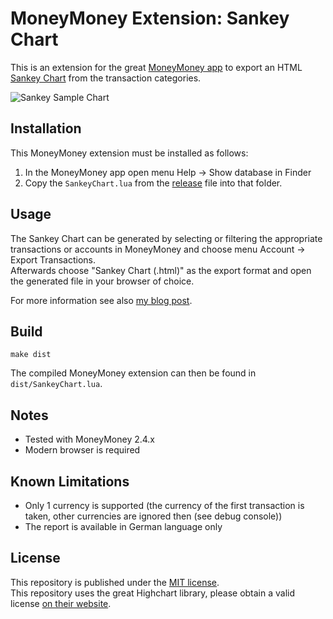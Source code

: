 # MoneyMoney Extension: Sankey Chart

This is an extension for the great [MoneyMoney app](https://moneymoney-app.com/) to export an HTML [Sankey Chart](https://de.wikipedia.org/wiki/Sankey-Diagramm) from the transaction categories.

![Sankey Sample Chart](https://dev-investor.de/wp-content/uploads/moneymoney_sankey_diagramm-1.jpg)

## Installation

This MoneyMoney extension must be installed as follows:
1. In the MoneyMoney app open menu Help → Show database in Finder
2. Copy the `SankeyChart.lua` from the [release](https://github.com/ma4nn/moneymoney-sankey/releases) file into that folder.

## Usage

The Sankey Chart can be generated by selecting or filtering the appropriate transactions or accounts in MoneyMoney and choose menu Account → Export Transactions.  
Afterwards choose "Sankey Chart (.html)" as the export format and open the generated file in your browser of choice.

For more information see also [my blog post](https://dev-investor.de/finanz-apps/money-money/kategorien-budgets-nutzen/).

## Build

```
make dist
```

The compiled MoneyMoney extension can then be found in `dist/SankeyChart.lua`.

## Notes

- Tested with MoneyMoney 2.4.x
- Modern browser is required

## Known Limitations
- Only 1 currency is supported (the currency of the first transaction is taken, other currencies are ignored then (see debug console))
- The report is available in German language only

## License

This repository is published under the [MIT license](./LICENSE).  
This repository uses the great Highchart library, please obtain a valid license [on their website](https://shop.highcharts.com/).